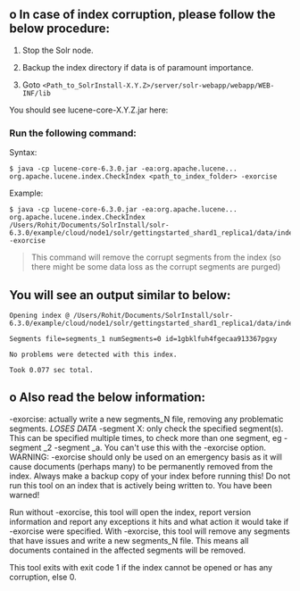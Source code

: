 o In case of index corruption, please follow the below procedure:
-----------------------------------------------------------------

1. Stop the Solr node.

2. Backup the index directory if data is of paramount importance.

3. Goto ```<Path_to_SolrInstall-X.Y.Z>/server/solr-webapp/webapp/WEB-INF/lib```

You should see lucene-core-X.Y.Z.jar here:

### Run the following command:

Syntax:
```
$ java -cp lucene-core-6.3.0.jar -ea:org.apache.lucene... org.apache.lucene.index.CheckIndex <path_to_index_folder> -exorcise
```

Example:
```
$ java -cp lucene-core-6.3.0.jar -ea:org.apache.lucene... org.apache.lucene.index.CheckIndex /Users/Rohit/Documents/SolrInstall/solr-6.3.0/example/cloud/node1/solr/gettingstarted_shard1_replica1/data/index -exorcise
```

> This command will remove the corrupt segments from the index (so there might be some data loss as the corrupt segments are purged)
 
You will see an output similar to below:
----------------------------------------
```
Opening index @ /Users/Rohit/Documents/SolrInstall/solr-6.3.0/example/cloud/node1/solr/gettingstarted_shard1_replica1/data/index

Segments file=segments_1 numSegments=0 id=1gbklfuh4fgecaa913367pgxy

No problems were detected with this index.

Took 0.077 sec total.
```

o Also read the below information:
----------------------------------

-exorcise: actually write a new segments_N file, removing any problematic segments. *LOSES DATA*
-segment X: only check the specified segment(s). This can be specified multiple times, to check more than one segment, eg -segment _2 -segment _a. You can't use this with the -exorcise option.
WARNING: -exorcise should only be used on an emergency basis as it will cause documents (perhaps many) to be permanently removed from the index. Always make a backup copy of your index before running this! Do not run this tool on an index that is actively being written to. You have been warned!

Run without -exorcise, this tool will open the index, report version information and report any exceptions it hits and what action it would take if -exorcise were specified. With -exorcise, this tool will remove any segments that have issues and write a new segments_N file. This means all documents contained in the affected segments will be removed.

This tool exits with exit code 1 if the index cannot be opened or has any corruption, else 0.
